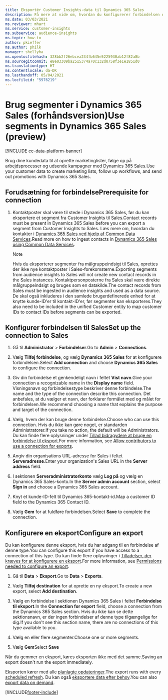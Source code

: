 ```yaml
---
title: Eksportér Customer Insights-data til Dynamics 365 Sales
description: Få mere at vide om, hvordan du konfigurerer forbindelsen og eksporterer til Dynamics 365 Sales.
ms.date: 03/03/2021
ms.reviewer: mhart
ms.service: customer-insights
ms.subservice: audience-insights
ms.topic: how-to
author: pkieffer
ms.author: philk
manager: shellyha
ms.openlocfilehash: 328bb2f26ebcea234fb645e5225930ab12f82a8b
ms.sourcegitcommit: e8e03309ba2515374a70c132d0758f3e1e1851d0
ms.translationtype: HT
ms.contentlocale: da-DK
ms.lasthandoff: 05/04/2021
ms.locfileid: "5976219"
---
```

# <a name="use-segments-in-dynamics-365-sales-preview"></a><span data-ttu-id="34583-103">Brug segmenter i Dynamics 365 Sales (forhåndsversion)</span><span class="sxs-lookup"><span data-stu-id="34583-103">Use segments in Dynamics 365 Sales (preview)</span></span>

[!INCLUDE [cc-data-platform-banner](../includes/cc-data-platform-banner.md)]

<span data-ttu-id="34583-104">Brug dine kundedata til at oprette marketinglister, følge op på arbejdsprocesser og udsende kampagner med Dynamics 365 Sales.</span><span class="sxs-lookup"><span data-stu-id="34583-104">Use your customer data to create marketing lists, follow up workflows, and send out promotions with Dynamics 365 Sales.</span></span>

## <a name="prerequisite-for-connection"></a><span data-ttu-id="34583-105">Forudsætning for forbindelse</span><span class="sxs-lookup"><span data-stu-id="34583-105">Prerequisite for connection</span></span>

1. <span data-ttu-id="34583-106">Kontaktposter skal være til stede i Dynamics 365 Sales, før du kan eksportere et segment fra Customer Insights til Sales.</span><span class="sxs-lookup"><span data-stu-id="34583-106">Contact records must be present in Dynamics 365 Sales before you can export a segment from Customer Insights to Sales.</span></span> <span data-ttu-id="34583-107">Læs mere om, hvordan du kontakter i [Dynamics 365 Sales ved hjælp af Common Data Services](connect-power-query.md).</span><span class="sxs-lookup"><span data-stu-id="34583-107">Read more on how to ingest contacts in [Dynamics 365 Sales using Common Data Services](connect-power-query.md).</span></span>

   > [!NOTE]
   > <span data-ttu-id="34583-108">Hvis du eksporterer segmenter fra målgruppeindsigt til Sales, oprettes der ikke nye kontaktposter i Sales-forekomsterne.</span><span class="sxs-lookup"><span data-stu-id="34583-108">Exporting segments from audience insights to Sales will not create new contact records in the Sales instances.</span></span> <span data-ttu-id="34583-109">Kontaktpersonposterne fra Sales skal være direkte målgruppeindsigt og bruges som en datakilde.</span><span class="sxs-lookup"><span data-stu-id="34583-109">The contact records from Sales must be ingested in audience insights and used as a data source.</span></span> <span data-ttu-id="34583-110">De skal også inkluderes i den samlede brugerdefinerede enhed for at knytte kunde-ID'er til kontakt-ID'er, før segmenter kan eksporteres.</span><span class="sxs-lookup"><span data-stu-id="34583-110">They also need to be included in the unified Customer entity to map customer IDs to contact IDs before segments can be exported.</span></span>

## <a name="set-up-the-connection-to-sales"></a><span data-ttu-id="34583-111">Konfigurer forbindelsen til Sales</span><span class="sxs-lookup"><span data-stu-id="34583-111">Set up the connection to Sales</span></span>

1. <span data-ttu-id="34583-112">Gå til **Administrator** > **Forbindelser**.</span><span class="sxs-lookup"><span data-stu-id="34583-112">Go to **Admin** > **Connections**.</span></span>

1. <span data-ttu-id="34583-113">Vælg **Tilføj forbindelse**, og vælg **Dynamics 365 Sales** for at konfigurere forbindelsen.</span><span class="sxs-lookup"><span data-stu-id="34583-113">Select **Add connection** and choose **Dynamics 365 Sales** to configure the connection.</span></span>

1. <span data-ttu-id="34583-114">Giv din forbindelse et genkendeligt navn i feltet **Vist navn**.</span><span class="sxs-lookup"><span data-stu-id="34583-114">Give your connection a recognizable name in the **Display name** field.</span></span> <span data-ttu-id="34583-115">Visningsnavn og forbindelsestype beskriver denne forbindelse.</span><span class="sxs-lookup"><span data-stu-id="34583-115">The name and the type of the connection describe this connection.</span></span> <span data-ttu-id="34583-116">Det anbefales, at du vælger et navn, der forklarer formålet med og målet for forbindelsen.</span><span class="sxs-lookup"><span data-stu-id="34583-116">We recommend choosing a name that explains the purpose and target of the connection.</span></span>

1. <span data-ttu-id="34583-117">Vælg, hvem der kan bruge denne forbindelse.</span><span class="sxs-lookup"><span data-stu-id="34583-117">Choose who can use this connection.</span></span> <span data-ttu-id="34583-118">Hvis du ikke kan gøre noget, er standarden Administratorer.</span><span class="sxs-lookup"><span data-stu-id="34583-118">If you take no action, the default will be Administrators.</span></span> <span data-ttu-id="34583-119">Du kan finde flere oplysninger under [Tillad bidragydere at bruge en forbindelse til eksport](connections.md#allow-contributors-to-use-a-connection-for-exports).</span><span class="sxs-lookup"><span data-stu-id="34583-119">For more information, see [Allow contributors to use a connection for exports](connections.md#allow-contributors-to-use-a-connection-for-exports).</span></span>

1. <span data-ttu-id="34583-120">Angiv din organisations URL-adresse for Sales i feltet **Serveradresse**.</span><span class="sxs-lookup"><span data-stu-id="34583-120">Enter your organization's Sales URL in the **Server address** field.</span></span>

1. <span data-ttu-id="34583-121">I sektionen **Serveradministratorkonto** vælg **Log på** og vælg en Dynamics 365 Sales-konto.</span><span class="sxs-lookup"><span data-stu-id="34583-121">In the **Server admin account** section, select **Sign in** and choose a Dynamics 365 Sales account.</span></span>

1. <span data-ttu-id="34583-122">Knyt et kunde-ID-felt til Dynamics 365-kontakt-id.</span><span class="sxs-lookup"><span data-stu-id="34583-122">Map a customer ID field to the Dynamics 365 Contact ID.</span></span>

1. <span data-ttu-id="34583-123">Vælg **Gem** for at fuldføre forbindelsen.</span><span class="sxs-lookup"><span data-stu-id="34583-123">Select **Save** to complete the connection.</span></span> 

## <a name="configure-an-export"></a><span data-ttu-id="34583-124">Konfigurere en eksport</span><span class="sxs-lookup"><span data-stu-id="34583-124">Configure an export</span></span>

<span data-ttu-id="34583-125">Du kan konfigurere denne eksport, hvis du har adgang til en forbindelse af denne type.</span><span class="sxs-lookup"><span data-stu-id="34583-125">You can configure this export if you have access to a connection of this type.</span></span> <span data-ttu-id="34583-126">Du kan finde flere oplysninger i [Tilladelser, der kræves for at konfigurere en eksport](export-destinations.md#set-up-a-new-export).</span><span class="sxs-lookup"><span data-stu-id="34583-126">For more information, see [Permissions needed to configure an export](export-destinations.md#set-up-a-new-export).</span></span>

1. <span data-ttu-id="34583-127">Gå til **Data** > **Eksport**.</span><span class="sxs-lookup"><span data-stu-id="34583-127">Go to **Data** > **Exports**.</span></span>

1. <span data-ttu-id="34583-128">Vælg **Tilføj destination** for at oprette en ny eksport.</span><span class="sxs-lookup"><span data-stu-id="34583-128">To create a new export, select **Add destination**.</span></span>

1. <span data-ttu-id="34583-129">Vælg en forbindelse i sektionen Dynamics 365 Sales i feltet **Forbindelse til eksport**.</span><span class="sxs-lookup"><span data-stu-id="34583-129">In the **Connection for export** field, choose a connection from the Dynamics 365 Sales section.</span></span> <span data-ttu-id="34583-130">Hvis du ikke kan se dette sektionsnavn, er der ingen forbindelser af denne type tilgængelige for dig.</span><span class="sxs-lookup"><span data-stu-id="34583-130">If you don't see this section name, there are no connections of this type available to you.</span></span>

1. <span data-ttu-id="34583-131">Vælg en eller flere segmenter.</span><span class="sxs-lookup"><span data-stu-id="34583-131">Choose one or more segments.</span></span>

1. <span data-ttu-id="34583-132">Vælg **Gem**</span><span class="sxs-lookup"><span data-stu-id="34583-132">Select **Save**</span></span>

<span data-ttu-id="34583-133">Når du gemmer en eksport, køres eksporten ikke med det samme.</span><span class="sxs-lookup"><span data-stu-id="34583-133">Saving an export doesn't run the export immediately.</span></span>

<span data-ttu-id="34583-134">Eksporten kører med alle [planlagte opdateringer](system.md#schedule-tab).</span><span class="sxs-lookup"><span data-stu-id="34583-134">The export runs with every [scheduled refresh](system.md#schedule-tab).</span></span> <span data-ttu-id="34583-135">Du kan også [eksportere data efter behov](export-destinations.md#run-exports-on-demand).</span><span class="sxs-lookup"><span data-stu-id="34583-135">You can also [export data on demand](export-destinations.md#run-exports-on-demand).</span></span> 

[!INCLUDE[footer-include](../includes/footer-banner.md)]
